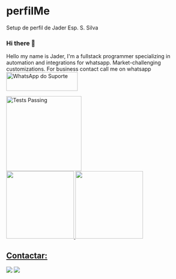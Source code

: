 # perfilMe
Setup de perfil de Jader Esp. S. Silva

### Hi there 👋
Hello my name is Jader, I'm a fullstack programmer specializing in automation and integrations for whatsapp. 
Market-challenging customizations.
For business contact call me on whatsapp </br>
<a target="_blank" href="https://api.whatsapp.com/send?phone=5516997141457&text=Gostaria%20de%20mais%20informa%C3%A7%C3%B5es%20sobre%20o%20suporte%20da%20API%20ou desenvolvimento de aplicação" target="_blank"><img title="WhatsApp do Suporte" height="50" width="190" src="https://upload.wikimedia.org/wikipedia/commons/thumb/f/f7/WhatsApp_logo.svg/2000px-WhatsApp_logo.svg.png"></a>

 <img alt="Tests Passing" src="avatar.png" width=200 heigth=200 />
<div>
<a href="https://github.com/seu-usuário-aqui">
<img loading="lazy" height="180em" src="https://github-readme-stats.vercel.app/api/top-langs/?username=jaderesp&layout=compact&langs_count=7&theme=dracula"/>
<img loading="lazy" height="180em" src="https://github-readme-stats.vercel.app/api?username=jaderesp&show_icons=true&theme=dracula&include_all_commits=true&count_private=true"/>
</div>


## Contactar:

<div>
<a href="[https://www.youtube.com/seu-canal-youtube-aqui](https://www.youtube.com/@jaderesp)" target="_blank"><img loading="lazy" src="https://img.shields.io/badge/YouTube-FF0000?style=for-the-badge&logo=youtube&logoColor=white" target="_blank"></a>
<a href="[https://www.linkedin.com/in/seu-usuário-linkedln-aqui](https://www.linkedin.com/in/jaderesp/)" target="_blank"><img loading="lazy" src="https://img.shields.io/badge/-LinkedIn-%230077B5?style=for-the-badge&logo=linkedin&logoColor=white" target="_blank"></a>   
</div>
